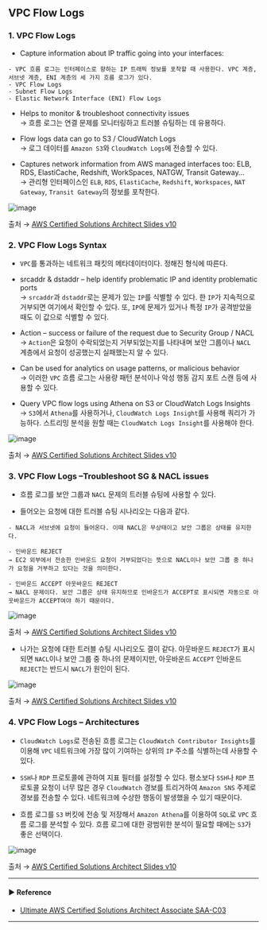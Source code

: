 ## VPC Flow Logs
### 1. VPC Flow Logs
- Capture information about IP traffic going into your interfaces:
~~~
- VPC 흐름 로그는 인터페이스로 향하는 IP 트래픽 정보를 포착할 때 사용한다. VPC 계층, 서브넷 계층, ENI 계층의 세 가지 흐름 로그가 있다.
- VPC Flow Logs
- Subnet Flow Logs
- Elastic Network Interface (ENI) Flow Logs
~~~

- Helps to monitor & troubleshoot connectivity issues  
→ 흐름 로그는 연결 문제를 모니터링하고 트러블 슈팅하는 데 유용하다.

- Flow logs data can go to S3 / CloudWatch Logs  
→ 로그 데이터를 `Amazon S3`와 `CloudWatch Logs`에 전송할 수 있다.

- Captures network information from AWS managed interfaces too: ELB, RDS, ElastiCache, Redshift, WorkSpaces, NATGW, Transit Gateway…  
→ 관리형 인터페이스인 `ELB`, `RDS`, `ElastiCache`, `Redshift`, `Workspaces`, `NAT Gateway`, `Transit Gateway`의 정보를 포착한다.

![image](https://github.com/sanguk2794/AWS/assets/97398071/1de678ea-157f-4e89-a9ae-71926de5e0b9)

출처 → [AWS Certified Solutions Architect Slides v10](https://courses.datacumulus.com/downloads/certified-solutions-architect-pn9/)

### 2. VPC Flow Logs Syntax
- `VPC`를 통과하는 네트워크 패킷의 메타데이터이다. 정해진 형식에 따른다.

- srcaddr & dstaddr – help identify problematic IP and identity problematic ports  
→ `srcaddr`과 `dstaddr`로는 문제가 있는 `IP`를 식별할 수 있다. 한 `IP`가 지속적으로 거부되면 여기에서 확인할 수 있다. 또, `IP`에 문제가 있거나 특정 `IP`가 공격받았을 때도 이 값으로 식별할 수 있다.

- Action – success or failure of the request due to Security Group / NACL  
→ `Action`은 요청이 수락되었는지 거부되었는지를 나타내며 보안 그룹이나 `NACL` 계층에서 요청이 성공했는지 실패했는지 알 수 있다.

- Can be used for analytics on usage patterns, or malicious behavior  
→ 이러한 `VPC` 흐름 로그는 사용량 패턴 분석이나 악성 행동 감지 포트 스캔 등에 사용할 수 있다.

- Query VPC flow logs using Athena on S3 or CloudWatch Logs Insights  
→ `S3`에서 `Athena`를 사용하거나, `CloudWatch Logs Insight`를 사용해 쿼리가 가능하다. 스트리밍 분석을 원할 때는 `CloudWatch Logs Insight`를 사용해야 한다.

![image](https://github.com/sanguk2794/AWS/assets/97398071/ba6f59cc-265e-4765-be66-4b31059e858a)

출처 → [AWS Certified Solutions Architect Slides v10](https://courses.datacumulus.com/downloads/certified-solutions-architect-pn9/)

### 3. VPC Flow Logs –Troubleshoot SG & NACL issues
- 흐름 로그를 보안 그룹과 `NACL` 문제의 트러블 슈팅에 사용할 수 있다.

- 들어오는 요청에 대한 트러블 슈팅 시나리오는 다음과 같다.
~~~
- NACL과 서브넷에 요청이 들어온다. 이때 NACL은 무상태이고 보안 그룹은 상태를 유지한다.

- 인바운드 REJECT
→ EC2 외부에서 전송한 인바운드 요청이 거부되었다는 뜻으로 NACL이나 보안 그룹 중 하나가 요청을 거부하고 있다는 것을 의미한다.

- 인바운드 ACCEPT 아웃바운드 REJECT
→ NACL 문제이다. 보안 그룹은 상태 유지하므로 인바운드가 ACCEPT로 표시되면 자동으로 아웃바운드가 ACCEPT여야 하기 때문이다.
~~~

![image](https://github.com/sanguk2794/AWS/assets/97398071/0d7e99f3-5186-49c2-9d65-d338e9d1b532)

출처 → [AWS Certified Solutions Architect Slides v10](https://courses.datacumulus.com/downloads/certified-solutions-architect-pn9/)

- 나가는 요청에 대한 트러블 슈팅 시나리오도 결이 같다. 아웃바운드 `REJECT`가 표시되면 `NACL`이나 보안 그룹 중 하나의 문제이지만, 아웃바운드 `ACCEPT` 인바운드 `REJECT`는 반드시 `NACL`가 원인이 된다.

![image](https://github.com/sanguk2794/AWS/assets/97398071/e0e4fc00-b40d-46c8-9ddf-756daf282eaa)

출처 → [AWS Certified Solutions Architect Slides v10](https://courses.datacumulus.com/downloads/certified-solutions-architect-pn9/)

### 4. VPC Flow Logs – Architectures
- `CloudWatch Logs`로 전송된 흐름 로그는 `CloudWatch Contributor Insights`를 이용해 `VPC` 네트워크에 가장 많이 기여하는 상위의 `IP` 주소를 식별하는데 사용할 수 있다.

- `SSH`나 `RDP` 프로토콜에 관하여 지표 필터를 설정할 수 있다. 평소보다 `SSH`나 `RDP` 프로토콜 요청이 너무 많은 경우 `CloudWatch` 경보를 트리거하여 `Amazon SNS` 주제로 경보를 전송할 수 있다. 네트워크에 수상한 행동이 발생했을 수 있기 때문이다.

- 흐름 로그를 `S3` 버킷에 전송 및 저장해서 `Amazon Athena`를 이용하여 `SQL`로 `VPC` 흐름 로그를 분석할 수 있다. 흐름 로그에 대한 광범위한 분석이 필요할 때에는 `S3`가 좋은 선택이다.

![image](https://github.com/sanguk2794/AWS/assets/97398071/93620f10-3aec-447f-8a1b-ff435141592c)

출처 → [AWS Certified Solutions Architect Slides v10](https://courses.datacumulus.com/downloads/certified-solutions-architect-pn9/)

---
#### ▶ Reference
- [Ultimate AWS Certified Solutions Architect Associate SAA-C03](https://www.udemy.com/course/aws-certified-solutions-architect-associate-saa-c03/)
---